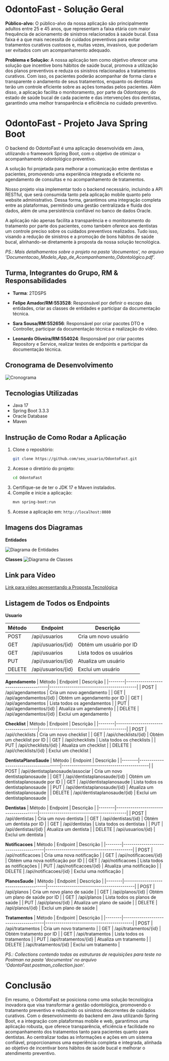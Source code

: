 # OdontoFast - Solução Geral
**Público-alvo:**
O público-alvo da nossa aplicação são principalmente adultos entre 25 e 45 anos, que representam a faixa etária com maior frequência de acionamento de sinistros relacionados à saúde bucal. Essa faixa é a que mais necessita de cuidados preventivos para evitar tratamentos curativos custosos e, muitas vezes, invasivos, que poderiam ser evitados com um acompanhamento adequado.

**Problema e Solução:**
A nossa aplicação tem como objetivo oferecer uma solução que incentive bons hábitos de saúde bucal, promova a utilização dos planos preventivos e reduza os sinistros relacionados a tratamentos curativos. Com isso, os pacientes poderão acompanhar de forma clara e transparente o andamento de seus tratamentos, enquanto os dentistas terão um controle eficiente sobre as ações tomadas pelos pacientes. Além disso, a aplicação facilita o monitoramento, por parte da Odontoprev, do estado de saúde bucal de cada paciente e das intervenções dos dentistas, garantindo uma melhor transparência e eficiência no cuidado preventivo.


# OdontoFast - Projeto Java Spring Boot
O backend do OdontoFast é uma aplicação desenvolvida em Java, utilizando o framework Spring Boot, com o objetivo de otimizar o acompanhamento odontológico preventivo. 

A solução foi projetada para melhorar a comunicação entre dentistas e pacientes, promovendo uma experiência integrada e eficiente no agendamento de consultas e no acompanhamento de tratamentos.

Nosso projeto visa implementar todo o backend necessário, incluindo a API RESTful, que será consumida tanto pela aplicação mobile quanto pelo website administrativo. Dessa forma, garantimos uma integração completa entre as plataformas, permitindo uma gestão centralizada e fluida dos dados, além de uma persistência confiável no banco de dados Oracle.

A aplicação não apenas facilita a transparência e o monitoramento do tratamento por parte dos pacientes, como também oferece aos dentistas um controle preciso sobre os cuidados preventivos realizados. Tudo isso, visando a redução de sinistros e a promoção de bons hábitos de saúde bucal, alinhando-se diretamente à proposta da nossa solução tecnológica.

*PS.: Mais detalhamentos sobre o projeto na pasta 'documentos', no arquivo 'Documentacao_Modelo_App_de_Acompanhamento_Odontológico.pdf'.*


## **Turma, Integrantes do Grupo, RM & Responsabilidades**  
   - **Turma**: 2TDSPS

   - **Felipe Amador/RM:553528**: Responsável por definir o escopo das entidades, criar as classes de entidades e participar da documentação técnica.
   - **Sara Sousa/RM:552656**: Responsável por criar pacotes DTO e Controller, participar da documentação técnica e realização do vídeo.
   - **Leonardo Oliveira/RM:554024**: Responsável por criar pacotes Repository e Service, realizar testes de endpoints e participar da documentação técnica.

## **Cronograma de Desenvolvimento**
![Cronograma](images-readme/JavaCronogramaChallenge.png)

## Tecnologias Utilizadas
- Java 17
- Spring Boot 3.3.3
- Oracle Database
- Maven

## **Instrução de Como Rodar a Aplicação**  

   1. Clone o repositório:
      ```bash
      git clone https://github.com/seu_usuario/OdontoFast.git
      ```
   2. Acesse o diretório do projeto:
      ```bash
      cd OdontoFast
      ```
   3. Certifique-se de ter o JDK 17 e Maven instalados.
   4. Compile e inicie a aplicação:
      ```bash
      mvn spring-boot:run
      ```
   5. Acesse a aplicação em: `http://localhost:8080`

   ## **Imagens dos Diagramas**

   **Entidades**
  
   ![Diagrama de Entidades](images-readme/DiagramaEntidade.png)

   **Classes**
   ![Diagrama de Classes](images-readme/ClasseUML.png)

   ## **Link para Vídeo**  
   [Link para vídeo apresentando a Proposta Tecnológica](https://drive.google.com/file/d/1PLQXwP-C8_bW0AqzS9P1nhGlPPuoBKqa/view?usp=sharing)

## **Listagem de Todos os Endpoints**  

**Usuario**
   
| Método | Endpoint                              | Descrição                                 |
|--------|---------------------------------------|-------------------------------------------|
| POST   | /api/usuarios                         | Cria um novo usuário                      |
| GET    | /api/usuarios/{id}                   | Obtém um usuário por ID                   |
| GET    | /api/usuarios                         | Lista todos os usuários                   |
| PUT    | /api/usuarios/{id}                   | Atualiza um usuário                       |
| DELETE | /api/usuarios/{id}                   | Exclui um usuário                         |

**Agendamento**
| Método | Endpoint                              | Descrição                                 |
   |--------|---------------------------------------|-------------------------------------------|
   | POST   | /api/agendamentos                      | Cria um novo agendamento                     |
   | GET    | /api/agendamentos/{id}                   | Obtém um agendamento por ID                   |
   | GET    | /api/agendamentos                        | Lista todos os agendamentos                 |
   | PUT    | /api/agendamentos/{id}                   | Atualiza um agendamento                      |
   | DELETE | /api/agendamentos/{id}                   | Exclui um agendamento                        |

**Checklist**
| Método | Endpoint                              | Descrição                                 |
   |--------|---------------------------------------|-------------------------------------------|
   | POST   | /api/checklists                       | Cria um novo checklist                     |
   | GET    | /api/checklists/{id}                   | Obtém um checklist por ID                   |
   | GET    | /api/checklists                         | Lista todos os checklists                    |
   | PUT    | /api/checklists/{id}                   | Atualiza um checklist                      |
   | DELETE | /api/checklists/{id}                   | Exclui um checklist                     |

   **DentistaPlanoSaude**
   | Método | Endpoint                              | Descrição                                 |
   |--------|---------------------------------------|-------------------------------------------|
   | POST   | /api/dentistaplanosaude/associar        | Cria um novo dentistaplanosaude                     |
   | GET    | /api/dentistaplanosaude/{id}            | Obtém um dentistaplanosaude por ID                   |
   | GET    | /api/dentistaplanosaude                 | Lista todos os dentistaplanosaude                  |
   | PUT    | /api/dentistaplanosaude/{id}            | Atualiza um dentistaplanosaude                      |
   | DELETE | /api/dentistaplanosaude/{id}            | Exclui um dentistaplanosaude                       |

   **Dentistas**
   | Método | Endpoint                              | Descrição                                 |
   |--------|---------------------------------------|-------------------------------------------|
   | POST   | /api/dentistas                         | Cria um novo dentista                     |
   | GET    | /api/dentistas/{id}                   | Obtém um dentista por ID                   |
   | GET    | /api/dentistas                      | Lista todos os dentistas                  |
   | PUT    | /api/dentistas/{id}                   | Atualiza um dentista                     |
   | DELETE | /api/usuarios/{id}                   | Exclui um dentista                        |

   **Notificacoes**
   | Método | Endpoint                              | Descrição                                 |
   |--------|---------------------------------------|-------------------------------------------|
   | POST   | /api/notificacoes                        | Cria uma nova notificação                   |
   | GET    | /api/notificacoes/{id}                   | Obtém uma nova notificação por ID                   |
   | GET    | /api/notificacoes                         | Lista todos as notificações                  |
   | PUT    | /api/notificacoes/{id}                   | Atualiza uma notificação                       |
   | DELETE | /api/notificacoes/{id}                   | Exclui uma notificação                        |

   **PlanosSaude**
   | Método | Endpoint                              | Descrição                                 |
   |--------|---------------------------------------|-------------------------------------------|
   | POST   | /api/planos                      | Cria um novo plano de saúde                    |
   | GET    | /api/planos/{id}                   | Obtém um plano de saúde por ID                   |
   | GET    | /api/planos                         | Lista todos os planos de saúde                  |
   | PUT    | /api/planos/{id}                   | Atualiza um plano de saúde                      |
   | DELETE | /api/planos/{id}                   | Exclui um plano de saúde                         |

   **Tratamentos**
   | Método | Endpoint                              | Descrição                                 |
   |--------|---------------------------------------|-------------------------------------------|
   | POST   | /api/tratamentos                         | Cria um novo tratamento                    |
   | GET    | /api/tratamentos/{id}                   | Obtém tratamento por ID                   |
   | GET    | /api/tratamentos                        | Lista todos os tratamentos                   |
   | PUT    | /api/tratamentos/{id}                   | Atualiza um tratamento                       |
   | DELETE | /api/tratamentos/{id}                   | Exclui um tratamento                       |

*PS.: Collections contendo todas as estruturas de requisições para teste no Postman na pasta 'documentos' no arquivo 'OdontoFast.postman_collection.json'.*

# Conclusão

Em resumo, o OdontoFast se posiciona como uma solução tecnológica inovadora que visa transformar a gestão odontológica, promovendo o tratamento preventivo e reduzindo os sinistros decorrentes de cuidados curativos. Com o desenvolvimento do backend em Java utilizando Spring Boot, e a integração com plataformas mobile e web, garantimos uma aplicação robusta, que oferece transparência, eficiência e facilidade no acompanhamento dos tratamentos tanto para pacientes quanto para dentistas. Ao centralizar todas as informações e ações em um sistema confiável, proporcionamos uma experiência completa e integrada, alinhada ao objetivo de incentivar bons hábitos de saúde bucal e melhorar o atendimento preventivo.
